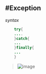 #Exception
---
*syntax*
```java
	try{
	....
	}catch{
	...
	}finally{
	...
	}
```
> ![image](/ScreenShots/83.png)

